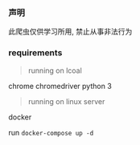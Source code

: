 ### 声明
此爬虫仅供学习所用, 禁止从事非法行为

### requirements

> running on lcoal

chrome
chromedriver
python 3

> running on linux server

docker

run `docker-compose up -d`